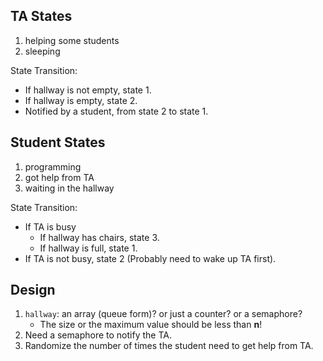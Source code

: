 ## TA States
1. helping some students
2. sleeping

State Transition:
* If hallway is not empty, state 1.
* If hallway is empty, state 2.
* Notified by a student, from state 2 to state 1.

## Student States
1. programming
2. got help from TA
3. waiting in the hallway

State Transition:
* If TA is busy
    * If hallway has chairs, state 3.
    * If hallway is full, state 1.
* If TA is not busy, state 2 (Probably need to wake up TA first).

## Design
1. `hallway`: an array (queue form)? or just a counter? or a semaphore?
    * The size or the maximum value should be less than **n**!
2. Need a semaphore to notify the TA.
3. Randomize the number of times the student need to get help from TA.
